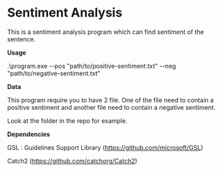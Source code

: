 # Sentiment Analysis

This is a sentiment analysis program which can find sentiment of the sentence.

**Usage**

.\program.exe --pos "path/to/positive-sentiment.txt" --neg "path/to/negative-sentiment.txt"

**Data**

This program require you to have 2 file. One of the file need to contain a positive sentiment and
another file need to contain a negative sentiment.

Look at the folder in the repo for example.

**Dependencies**

GSL : Guidelines Support Library (https://github.com/microsoft/GSL)

Catch2 (https://github.com/catchorg/Catch2)



